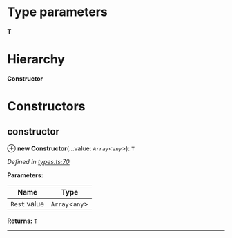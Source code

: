 

# Type parameters
#### T 
# Hierarchy

**Constructor**

# Constructors

<a id="constructor"></a>

##  constructor

⊕ **new Constructor**(...value: *`Array`<`any`>*): `T`

*Defined in [types.ts:70](https://github.com/polkadot-js/api/blob/f4119bf/packages/types/src/types.ts#L70)*

**Parameters:**

| Name | Type |
| ------ | ------ |
| `Rest` value | `Array`<`any`> |

**Returns:** `T`

___

